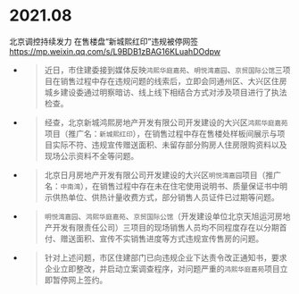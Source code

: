 
# 2021.08

北京调控持续发力 在售楼盘“新城熙红印”违规被停网签 https://mp.weixin.qq.com/s/L9BDB1zBAG16KLuahDOdpw
- > 近日，市住建委接到媒体反映`鸿熙华庭嘉苑`、`明悦湾嘉园`、`京贸国际公馆`三项目在销售过程中存在违规问题的线索后，立即会同通州区、大兴区住房城乡建设委通过明察暗访、线上线下相结合方式对涉及项目进行了执法检查。
- > 经查，北京新城鸿熙房地产开发有限公司开发建设的大兴区`鸿熙华庭嘉苑`项目（推广名：`新城熙红印`），在销售过程中存在售楼处样板间展示与项目实际不符、违规宣传赠送面积、未留存部分购房人住房限购资料以及现场公示资料不全等问题。
- > 北京日月房地产开发有限公司开发建设的大兴区`明悦湾嘉园`项目（推广名：`中南湾`），在销售过程中存在未在住宅使用说明书、质量保证书中明示供热单位、供热计量收费方式，部分销售人员证件已过期等问题。
- > `明悦湾嘉园`、`鸿熙华庭嘉苑`、`京贸国际公馆`（开发建设单位北京天旭运河房地产开发有限责任公司）三项目的现场销售人员均不同程度存在以分期首付、赠送面积、宣传不实销售进度等方式违规宣传售房的问题。
- > 针对上述问题，市区住建部门已向违规企业下达责令改正通知书，要求企业立即整改，并启动立案调查程序，对问题严重的`鸿熙华庭嘉苑`项目立即暂停网上签约。
